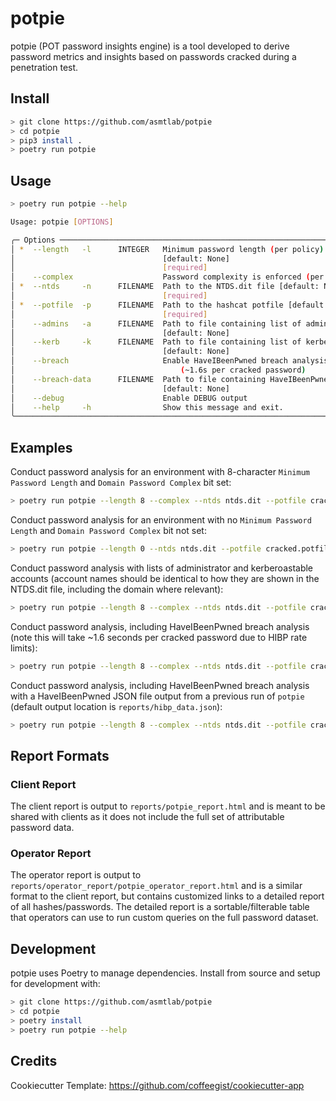 # potpie
potpie (POT password insights engine) is a tool developed to derive password metrics and insights based on passwords cracked during a penetration test.


## Install
```sh
> git clone https://github.com/asmtlab/potpie
> cd potpie
> pip3 install .
> poetry run potpie
```

## Usage
```sh
> poetry run potpie --help

Usage: potpie [OPTIONS]

╭─ Options ────────────────────────────────────────────────────────────────────────────────╮
│ *  --length   -l      INTEGER   Minimum password length (per policy)                     │
│                                 [default: None]                                          │
│                                 [required]                                               │
│    --complex                    Password complexity is enforced (per policy)             │
│ *  --ntds     -n      FILENAME  Path to the NTDS.dit file [default: None]                │
│                                 [required]                                               │
│ *  --potfile  -p      FILENAME  Path to the hashcat potfile [default: None]              │
│                                 [required]                                               │
│    --admins   -a      FILENAME  Path to file containing list of administrators           │
│                                 [default: None]                                          │
│    --kerb     -k      FILENAME  Path to file containing list of kerberoastable accounts  │
│                                 [default: None]                                          │
│    --breach                     Enable HaveIBeenPwned breach analysis                    │
│                                     (~1.6s per cracked password)                         │
│    --breach-data      FILENAME  Path to file containing HaveIBeenPwned breach data       │
│                                 [default: None]                                          │
│    --debug                      Enable DEBUG output                                      │
│    --help     -h                Show this message and exit.                              │
╰──────────────────────────────────────────────────────────────────────────────────────────╯
```

## Examples
Conduct password analysis for an environment with 8-character `Minimum Password Length` and `Domain Password Complex` bit set:
```sh
> poetry run potpie --length 8 --complex --ntds ntds.dit --potfile cracked.potfile
```

Conduct password analysis for an environment with no `Minimum Password Length` and `Domain Password Complex` bit not set:
```sh
> poetry run potpie --length 0 --ntds ntds.dit --potfile cracked.potfile
```

Conduct password analysis with lists of administrator and kerberoastable accounts (account names should be identical to how they are shown in the NTDS.dit file, including the domain where relevant):
```sh
> poetry run potpie --length 8 --complex --ntds ntds.dit --potfile cracked.potfile --admins admins.txt --kerb kerberoastable.txt
```

Conduct password analysis, including HaveIBeenPwned breach analysis (note this will take ~1.6 seconds per cracked password due to HIBP rate limits):
```sh
> poetry run potpie --length 8 --complex --ntds ntds.dit --potfile cracked.potfile --breach
```

Conduct password analysis, including HaveIBeenPwned breach analysis with a HaveIBeenPwned JSON file output from a previous run of `potpie` (default output location is `reports/hibp_data.json`):
```sh
> poetry run potpie --length 8 --complex --ntds ntds.dit --potfile cracked.potfile --breach-data ./reports/hibp_data.json
```

## Report Formats
### Client Report
The client report is output to `reports/potpie_report.html` and is meant to be shared with clients as it does not include the full set of attributable password data.

### Operator Report
The operator report is output to `reports/operator_report/potpie_operator_report.html` and is a similar format to the client report, but contains customized links to a detailed report of all hashes/passwords. The detailed report is a sortable/filterable table that operators can use to run custom queries on the full password dataset.

## Development
potpie uses Poetry to manage dependencies. Install from source and setup for development with:
```sh
> git clone https://github.com/asmtlab/potpie
> cd potpie
> poetry install
> poetry run potpie --help
```

## Credits
Cookiecutter Template: https://github.com/coffeegist/cookiecutter-app
